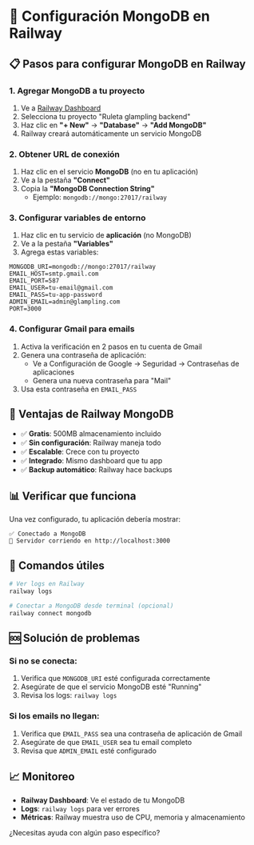 # 🚂 Configuración MongoDB en Railway

## 📋 **Pasos para configurar MongoDB en Railway**

### 1. **Agregar MongoDB a tu proyecto**

1. Ve a [Railway Dashboard](https://railway.app/dashboard)
2. Selecciona tu proyecto "Ruleta glampling backend"
3. Haz clic en **"+ New"** → **"Database"** → **"Add MongoDB"**
4. Railway creará automáticamente un servicio MongoDB

### 2. **Obtener URL de conexión**

1. Haz clic en el servicio **MongoDB** (no en tu aplicación)
2. Ve a la pestaña **"Connect"**
3. Copia la **"MongoDB Connection String"**
   - Ejemplo: `mongodb://mongo:27017/railway`

### 3. **Configurar variables de entorno**

1. Haz clic en tu servicio de **aplicación** (no MongoDB)
2. Ve a la pestaña **"Variables"**
3. Agrega estas variables:

```env
MONGODB_URI=mongodb://mongo:27017/railway
EMAIL_HOST=smtp.gmail.com
EMAIL_PORT=587
EMAIL_USER=tu-email@gmail.com
EMAIL_PASS=tu-app-password
ADMIN_EMAIL=admin@glampling.com
PORT=3000
```

### 4. **Configurar Gmail para emails**

1. Activa la verificación en 2 pasos en tu cuenta de Gmail
2. Genera una contraseña de aplicación:
   - Ve a Configuración de Google → Seguridad → Contraseñas de aplicaciones
   - Genera una nueva contraseña para "Mail"
3. Usa esta contraseña en `EMAIL_PASS`

## 🚀 **Ventajas de Railway MongoDB**

- ✅ **Gratis**: 500MB almacenamiento incluido
- ✅ **Sin configuración**: Railway maneja todo
- ✅ **Escalable**: Crece con tu proyecto
- ✅ **Integrado**: Mismo dashboard que tu app
- ✅ **Backup automático**: Railway hace backups

## 📊 **Verificar que funciona**

Una vez configurado, tu aplicación debería mostrar:
```
✅ Conectado a MongoDB
🚀 Servidor corriendo en http://localhost:3000
```

## 🔧 **Comandos útiles**

```bash
# Ver logs en Railway
railway logs

# Conectar a MongoDB desde terminal (opcional)
railway connect mongodb
```

## 🆘 **Solución de problemas**

### Si no se conecta:
1. Verifica que `MONGODB_URI` esté configurada correctamente
2. Asegúrate de que el servicio MongoDB esté "Running"
3. Revisa los logs: `railway logs`

### Si los emails no llegan:
1. Verifica que `EMAIL_PASS` sea una contraseña de aplicación de Gmail
2. Asegúrate de que `EMAIL_USER` sea tu email completo
3. Revisa que `ADMIN_EMAIL` esté configurado

## 📈 **Monitoreo**

- **Railway Dashboard**: Ve el estado de tu MongoDB
- **Logs**: `railway logs` para ver errores
- **Métricas**: Railway muestra uso de CPU, memoria y almacenamiento

¿Necesitas ayuda con algún paso específico?
